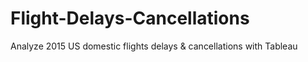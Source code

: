 # Flight-Delays-Cancellations
Analyze 2015 US domestic flights delays &amp; cancellations with Tableau
